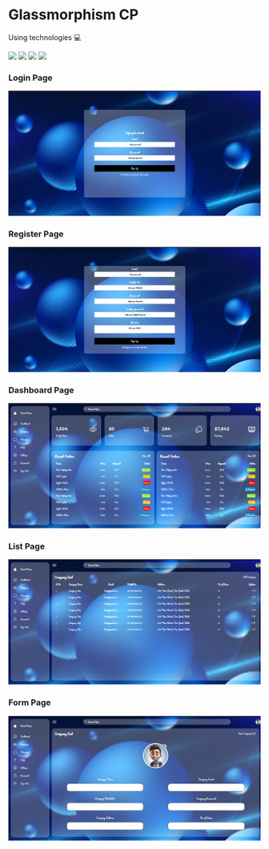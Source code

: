 <h1>Glassmorphism CP</h1>

<p>Using technologies 💻 </p>
<img src="https://img.shields.io/badge/React-20232A?style=for-the-badge&logo=react&logoColor=61DAFB" />
<img src="https://img.shields.io/badge/Node.js-43853D?style=for-the-badge&logo=node.js&logoColor=white" />
<img src="https://img.shields.io/badge/MySQL-00000F?style=for-the-badge&logo=mysql&logoColor=white" />
<img src="https://img.shields.io/badge/JavaScript-F7DF1E?style=for-the-badge&logo=javascript&logoColor=black" />

<h3>Login Page</h3>
<img src="./assets/loginpage.png">
<h3>Register Page</h3>
<img src="./assets/register.png">
<h3>Dashboard Page</h3>
<img src="./assets/dashboard-page.png">
<h3>List Page</h3>
<img src="./assets/listing-page.png">
<h3>Form Page</h3>
<img src="./assets/form-page.png">
